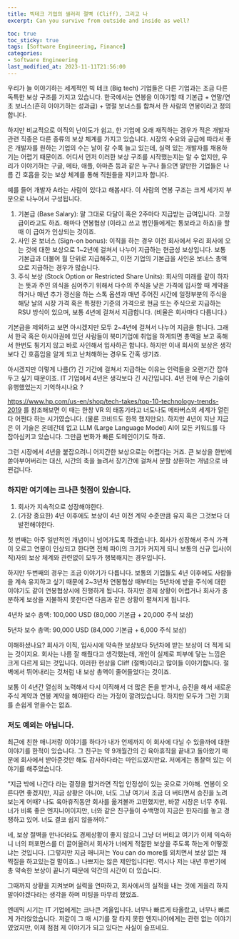 ```yaml
---
title: 빅테크 기업의 샐러리 절벽 (Cliff), 그리고 나
excerpt: Can you survive from outside and inside as well?

toc: true
toc_sticky: true
tags: [Software Engineering, Finance]
categories:
- Software Engineering
last_modified_at: 2023-11-11T21:56:00
---
```


우리가 늘 이야기하는 세계적인 빅 테크 (Big tech) 기업들은 다른 기업과는 조금 다른 독특한 보상 구조를 가지고 있습니다. 한국에서는 연봉을 이야기할 때 기본급 + 연말/연초 보너스(흔히 이야기하는 성과급) + 명절 보너스를 합쳐서 한 사람의 연봉이라고 정의 합니다.

하지만 비교적으로 이직의 난이도가 쉽고, 한 기업에 오래 재직하는 경우가 적은 개발자 관련 직종은 다른 종류의 보상 체계를 가지고 있습니다. 시장의 수요와 공급에 따라서 좋은 개발자를 원하는 기업의 수는 날이 갈 수록 늘고 있는데, 실력 있는 개발자를 채용하기는 어렵기 때문이죠. 어디서 먼저 이러한 보상 구조를 시작했는지는 알 수 없지만, 우리가 이야기하는 구글, 메타, 애플, 아마존 등과 같은 누구나 들으면 알만한 기업들은 나름 긴 호흡을 갖는 보상 체계를 통해 직원들을 지키고자 합니다.

예를 들어 개발자 A라는 사람이 있다고 해봅시다. 이 사람의 연봉 구조는 크게 세가지 부분으로 나누어서 구성됩니다.

1. 기본급 (Base Salary): 말 그대로 다달이 혹은 2주마다 지급받는 급여입니다. 고정급이라고도 하죠. 해마다 연봉협상 (이라고 쓰고 범인들에게는 통보라고 하죠)을 할 때 이 급여가 인상되는 것이죠.
2. 사인 온 보너스 (Sign-on bonus): 이직을 하는 경우 이전 회사에서 우리 회사에 오는 것에 대한 보상으로 1~2년에 걸쳐서 나누어 지급하는 현금성 보상입니다. 보통 기본급과 더불어 월 단위로 지급해주고, 이전 기업의 기본급을 사인온 보너스 총액으로 지급하는 경우가 많습니다.
3. 주식 보상 (Stock Option or Restricted Share Units): 회사의 미래를 같이 하자는 뜻과 주인 의식을 심어주기 위해서 다수의 주식을 낮은 가격에 입사할 때 계약을 하거나 매년 추가 갱신을 하는 스톡 옵션과 매년 주어진 시간에 일정부분의 주식을 해당 날의 시장 가격 혹은 특정한 기준의 가격으로 현금 또는 주식으로 지급하는 RSU 방식이 있으며, 보통 4년에 걸쳐서 지급합니다. (비율은 회사마다 다릅니다.)

기본급을 제외하고 보면 아시겠지만 모두 2~4년에 걸쳐서 나누어 지급을 합니다. 그래서 한국 혹은 아시아권에 있던 사람들이 북미기업에 취업을 하게되면 총액을 보고 혹해서 한번도 튕기지 않고 바로 사인해서 입사하곤 합니다. 하지만 이내 회사의 보상은 생각보다 긴 호흡임을 알게 되고 난처해하는 경우도 간혹 생기죠.

아시겠지만 이렇게 나름(?) 긴 기간에 걸쳐서 지급하는 이유는 인력들을 오랜기간 잡아두고 싶기 때문이죠. IT 기업에서 4년은 생각보다 긴 시간입니다. 4년 전에 무슨 기술이 유행했었는지 기억하시나요 ? 

https://www.hp.com/us-en/shop/tech-takes/top-10-technology-trends-2019 를 참조해보면 이 때는 한창 VR 의 태동기라고 너도나도 메타버스의 세계가 열린다 어쩐다 하는 시기였습니다. (물론 코비드도 한목 했지만요). 하지만 4년이 지난 지금은 이 기술은 온데간데 없고 LLM (Large Language Model) AI이 모든 키워드를 다 잡아심키고 있습니다. 그만큼 변화가 빠른 도메인이기도 하죠.

그런 시장에서 4년을 붙잡으려니 어지간한 보상으로는 어렵다는 거죠. 큰 보상을 한번에 쏟아부어버리는 대신, 시간의 축을 늘려서 장기간에 걸쳐서 분할 상환하는 개념으로 바뀐겁니다.

### 하지만 여기에는 크나큰 헛점이 있습니다.

1. 회사가 지속적으로 성장해야한다.
2. (가장 중요한) 4년 이후에도 보상이 4년 이전 계약 수준만큼 유지 혹은 그것보다 더 발전해야한다.

첫 번째는 아주 일반적인 개념이니 넘어가도록 하겠습니다. 회사가 성장해서 주식 가격이 오르고 연봉이 인상되고 한다면 전체 파이의 크기가 커지게 되니 보통의 신규 입사(이직)자의 보상 체계와 관련없이 모두가 행복해지는 경우입니다.

하지만 두번째의 경우는 조금 이야기가 다릅니다. 보통의 기업들도 4년 이후에도 사람들을 계속 유지하고 싶기 때문에 2~3년차 연봉협상 때부터는 5년차에 받을 주식에 대한 이야기도 같이 연봉협상시에 진행하게 됩니다. 하지만 경제 상황이 어렵거나 회사가 충분하게 보상을 지불하지 못한다면 다음과 같은 상황이 펼쳐지게 됩니다.

4년차 보수 총액: 100,000 USD (80,000 기본급 + 20,000 주식 보상)

5년차 보수 총액: 90,000 USD (84,000 기본급 + 6,000 주식 보상)

이해하셨나요? 회사가 이직, 입사시에 약속한 보상보다 5년차에 받는 보상이 더 적게 되는 것이지요. 회사는 나름 잘 해줬다고 생각했는데, 개인이 실제로 피부에 닿는 느낌은 크게 다르게 되는 것입니다. 이러한 현상을 Cliff (절벽)이라고 많이들 이야기합니다. 절벽에서 뛰어내리는 것처럼 내 보상 총액이 줄어들었다는 것이죠.

보통 이 4년간 열심히 노력해서 다시 이직해서 더 많은 돈을 받거나, 승진을 해서 새로운 주식 계약과 연봉 계약을 해야한다 라는 가정이 깔려있습니다. 하지만 모두가 그런 기회를 손쉽게 얻을수는 없죠.

### 저도 예외는 아닙니다.

최근에 친한 매니저랑 이야기를 하다가 내가 언제까지 이 회사에 다닐 수 있을까에 대한 이야기를 한적이 있습니다. 그 친구는 약 9개월간의 긴 육아휴직을 끝내고 돌아왔기 때문에 회사에서 받아준것만 해도 감사하다라는 마인드였지만요. 저에게는 통찰력 있는 이야기를 해주었습니다.

“지금 밖에 나간다 라는 결정을 할거라면 직업 안정성이 있는 곳으로 가야해. 연봉이 오른다면 좋겠지만, 지금 상황은 아니야, 너도 그냥 여기서 조금 더 버티면서 승진을 노려보는게 어때? 나도 육아휴직동안 회사를 옮겨볼까 고민했지만, 바깥 시장은 너무 추워. 너가 비록 좋은 엔지니어이지만, 너와 같은 친구들이 수백명이 지금은 한자리를 놓고 경쟁하고 있어. 너도 결코 쉽지 않을꺼야.”

네, 보상 절벽을 만나더라도 경제상황이 좋지 않으니 그냥 더 버티고 여기가 이제 익숙하니 너의 퍼포먼스를 더 끌어올려서 회사가 너에게 적절한 보상을 주도록 하는게 어떻겠냐는 것입니다. (그렇지만 지금 매니저는 You can do more를 외치면서 보상 없는 채찍질을 하고있는걸 말이죠..) 나쁘지는 않은 제안입니다만. 역시나 저는 내년 후반기에 총 약속한 보상이 끝나기 때문에 약간의 시간이 더 있습니다.

그때까지 상황을 지켜보며 실력을 연마하고, 회사에서의 실적을 내는 것에 게을리 하지 말아야겠다라는 생각을 하며 미팅을 마무리 했었죠.

엔데믹 시기는 IT 기업에게는 크나큰 겨울입니다. 너무나 빠르게 타올랐고, 너무나 빠르게 가라앉았습니다. 저같이 그 때 시기를 잘 타지 못한 엔지니어에게는 관련 없는 이야기였었지만, 이제 점점 제 이야기가 되고 있다는 사실이 슬프네요.